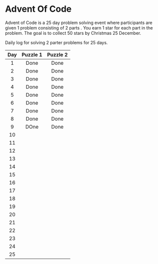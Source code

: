 # Advent Of Code

Advent of Code is a 25 day problem solving event where participants are given 1 problem consisting of 2 parts . You earn 1 star for each part in the problem.
The goal is to collect 50 stars by Christmas 25 December.

Daily log for solving 2 parter problems for 25 days.

| Day  | Puzzle 1 | Puzzle 2 |
| :--: | :------: | :------: |
|  1   |   Done   |   Done   |
|  2   |   Done   |   Done   |
|  3   |   Done   |   Done   |
|  4   |   Done   |   Done   |
|  5   |   Done   |   Done   |
|  6   |   Done   |   Done   |
|  7   |   Done   |   Done   |
|  8   |   Done   |   Done   |
|  9   |   DOne   |   Done   |
|  10  |          |          |
|  11  |          |          |
|  12  |          |          |
|  13  |          |          |
|  14  |          |          |
|  15  |          |          |
|  16  |          |          |
|  17  |          |          |
|  18  |          |          |
|  19  |          |          |
|  20  |          |          |
|  21  |          |          |
|  22  |          |          |
|  23  |          |          |
|  24  |          |          |
|  25  |          |          |
